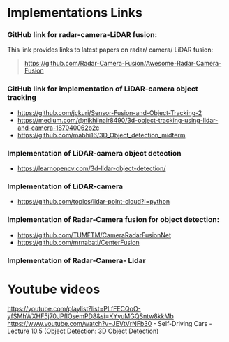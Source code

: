 # Implementations Links

### GitHub link for radar-camera-LiDAR fusion: 

This link provides links to latest papers on radar/ camera/ LiDAR fusion: 
> https://github.com/Radar-Camera-Fusion/Awesome-Radar-Camera-Fusion
  
### GitHub link for implementation of LiDAR-camera object tracking
- https://github.com/jckuri/Sensor-Fusion-and-Object-Tracking-2
- https://medium.com/@nikhilnair8490/3d-object-tracking-using-lidar-and-camera-187040062b2c
- https://github.com/mabhi16/3D_Object_detection_midterm

### Implementation of LiDAR-camera object detection
- https://learnopencv.com/3d-lidar-object-detection/

### Implementation of LiDAR-camera
- https://github.com/topics/lidar-point-cloud?l=python

### Implementation of Radar-Camera fusion for object detection:
- https://github.com/TUMFTM/CameraRadarFusionNet
- https://github.com/mrnabati/CenterFusion

### Implementation of Radar-Camera- Lidar

# Youtube videos
https://youtube.com/playlist?list=PLfFECQoO-yfSMhWXHF5j70JPflOsemPD8&si=KYyuMGQSntw8kkMb
https://www.youtube.com/watch?v=JEVtVrNFb30 - Self-Driving Cars - Lecture 10.5 (Object Detection: 3D Object Detection)

